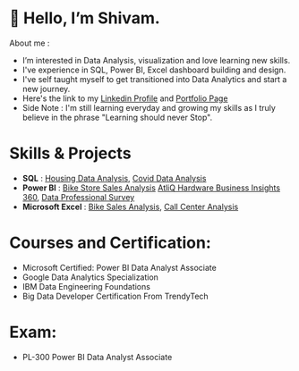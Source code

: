 # 👋 Hello, I’m Shivam.

About me :

- I’m interested in Data Analysis, visualization and love learning new skills.
- I've experience in SQL, Power BI, Excel dashboard building and design.
- I've self taught myself to get transitioned into Data Analytics and start a new journey.
- Here's the link to my [Linkedin Profile](https://www.linkedin.com/in/shivam-sharma-24a8b51b5) and [Portfolio Page](https://shivamsharma-github.github.io/shivamsharma.github.io/)
- Side Note : I'm still learning everyday and growing my skills as I truly believe in the phrase "Learning should never Stop".

# Skills & Projects 
- **SQL** : [Housing Data Analysis](https://github.com/shivamsharma-github/SQL-Project-HousingDataAnalysis), [Covid Data Analysis](https://github.com/shivamsharma-github/SQL-Project-CovidDataAnalysis)
- **Power BI** : [Bike Store Sales Analysis](https://app.powerbi.com/view?r=eyJrIjoiOGIxY2Q3MjctN2Q5Yy00NzI5LWJlYzQtYTlhYTQ3MTg5N2FiIiwidCI6ImRmODY3OWNkLWE4MGUtNDVkOC05OWFjLWM4M2VkN2ZmOTVhMCJ9)
[AtliQ Hardware Business Insights 360](https://app.powerbi.com/viewr=eyJrIjoiMWIwODQwOGEtYjhmZC00ZGI5LWE3MzQtMWNjYmI3ZjM1N2NhIiwidCI6ImRmODY3OWNkLWE4MGUtNDVkOC05OWFjLWM4M2VkN2ZmOTVhMCJ9), [Data Professional Survey](https://app.powerbi.com/view?r=eyJrIjoiZjMyMzgzMjQtMjg5ZC00NmI0LTg2NzItYWY0NjQ3MzE4ZTk2IiwidCI6ImRmODY3OWNkLWE4MGUtNDVkOC05OWFjLWM4M2VkN2ZmOTVhMCJ9)
- **Microsoft Excel** : [Bike Sales Analysis](https://github.com/shivamsharma-github/Bike-Sales-Analysis.git), [Call Center Analysis](https://github.com/shivamsharma-github/Call-Center-Analysis.git)


# Courses and Certification: 
-  Microsoft Certified: Power BI Data Analyst Associate
-  Google Data Analytics Specialization
-  IBM Data Engineering Foundations
-  Big Data Developer Certification From TrendyTech


# Exam: 
- PL-300 Power BI Data Analyst Associate
